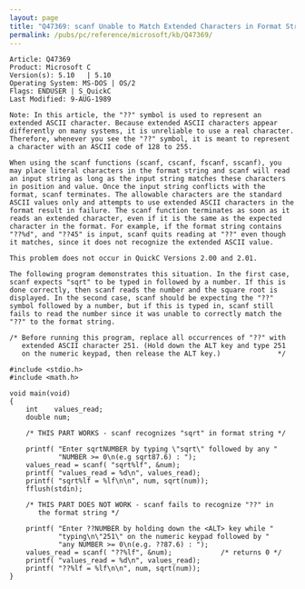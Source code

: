 ```yaml
---
layout: page
title: "Q47369: scanf Unable to Match Extended Characters in Format String"
permalink: /pubs/pc/reference/microsoft/kb/Q47369/
---
```


	Article: Q47369
	Product: Microsoft C
	Version(s): 5.10   | 5.10
	Operating System: MS-DOS | OS/2
	Flags: ENDUSER | S_QuickC
	Last Modified: 9-AUG-1989
	
	Note: In this article, the "??" symbol is used to represent an
	extended ASCII character. Because extended ASCII characters appear
	differently on many systems, it is unreliable to use a real character.
	Therefore, whenever you see the "??" symbol, it is meant to represent
	a character with an ASCII code of 128 to 255.
	
	When using the scanf functions (scanf, cscanf, fscanf, sscanf), you
	may place literal characters in the format string and scanf will read
	an input string as long as the input string matches these characters
	in position and value. Once the input string conflicts with the
	format, scanf terminates. The allowable characters are the standard
	ASCII values only and attempts to use extended ASCII characters in the
	format result in failure. The scanf function terminates as soon as it
	reads an extended character, even if it is the same as the expected
	character in the format. For example, if the format string contains
	"??%d", and "??45" is input, scanf quits reading at "??" even though
	it matches, since it does not recognize the extended ASCII value.
	
	This problem does not occur in QuickC Versions 2.00 and 2.01.
	
	The following program demonstrates this situation. In the first case,
	scanf expects "sqrt" to be typed in followed by a number. If this is
	done correctly, then scanf reads the number and the square root is
	displayed. In the second case, scanf should be expecting the "??"
	symbol followed by a number, but if this is typed in, scanf still
	fails to read the number since it was unable to correctly match the
	"??" to the format string.
	
	/* Before running this program, replace all occurrences of "??" with
	   extended ASCII character 251. (Hold down the ALT key and type 251
	   on the numeric keypad, then release the ALT key.)              */
	
	#include <stdio.h>
	#include <math.h>
	
	void main(void)
	{
	    int    values_read;
	    double num;
	
	    /* THIS PART WORKS - scanf recognizes "sqrt" in format string */
	
	    printf( "Enter sqrtNUMBER by typing \"sqrt\" followed by any "
	            "NUMBER >= 0\n(e.g sqrt87.6) : ");
	    values_read = scanf( "sqrt%lf", &num);
	    printf( "values_read = %d\n", values_read);
	    printf( "sqrt%lf = %lf\n\n", num, sqrt(num));
	    fflush(stdin);
	
	    /* THIS PART DOES NOT WORK - scanf fails to recognize "??" in
	       the format string */
	
	    printf( "Enter ??NUMBER by holding down the <ALT> key while "
	            "typing\n\"251\" on the numeric keypad followed by "
	            "any NUMBER >= 0\n(e.g. ??87.6) : ");
	    values_read = scanf( "??%lf", &num);            /* returns 0 */
	    printf( "values_read = %d\n", values_read);
	    printf( "??%lf = %lf\n\n", num, sqrt(num));
	}
